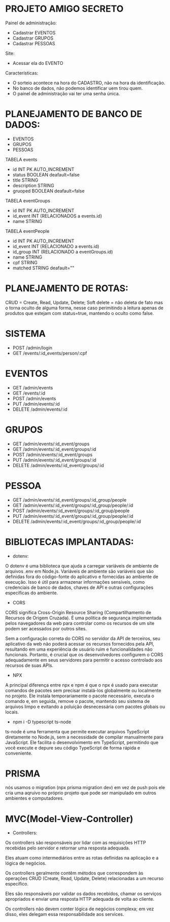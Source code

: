 # PROJETO AMIGO SECRETO

Painel de administração:
- Cadastrar EVENTOS
- Cadastrar GRUPOS
- Cadastrar PESSOAS


Site: 
- Acessar ela do EVENTO

Características:
- O sorteio acontece na hora do CADASTRO, não na hora da identificação.
- No banco de dados, não podemos identificar uem tirou quem.
- O painel de administração vai ter uma senha única.


# PLANEJAMENTO DE BANCO DE DADOS: 

- EVENTOS
- GRUPOS
- PESSOAS

TABELA events
- id INT PK AUTO_INCREMENT
- status BOOLEAN deafault=false
- title STRING
- description STRING
- gruoped BOOLEAN deafault=false

TABELA eventGroups
- id INT PK AUTO_INCREMENT
- id_event INT (RELACIONADOS a events.id)
- name STRING

TABELA  eventPeople
- id INT PK AUTO_INCREMENT
- id_event INT (RELACIONADO a events.id)
- id_group INT (RELACIONADO a eventGroups.id)
- name STRING
- cpf STRING
- matched STRING deafault=""


# PLANEJAMENTO DE ROTAS:

CRUD = Create, Read, Update, Delete; 
Soft delete = não deleta de fato mas o torna oculto de alguma forma, nesse caso perimitindo a leitura 
apenas de produtos que estejam com status=true, mantendo o oculto como false.


# SISTEMA
- POST  /admin/login
- GET /events/:id_events/person/:cpf


# EVENTOS
- GET /admin/events 
- GET /events/:id
- POST /admin/events
- PUT /admin/events/:id
- DELETE /admin/events/:id

# GRUPOS
- GET /admin/events/:id_event/groups
- GET /admin/events/:id_event/groups/:id
- POST /admin/events/:id_event/groups
- PUT /admin/events/:id_event/groups/:id
- DELETE /admin/events/:id_event/groups/:id

# PESSOA
- GET /admin/events/:id_event/groups/:id_group/people
- GET /admin/events/:id_event/groups/:id_group/people/:id
- POST /admin/events/:id_event/groups/:id_group/people
- PUT /admin/events/:id_event/groups/:id_group/people/:id
- DELETE /admin/events/:id_event/groups/:id_group/people/:id



# BIBLIOTECAS IMPLANTADAS:

- dotenv:

O dotenv é uma biblioteca que ajuda a carregar variáveis de ambiente de arquivos .env em Node.js. Variáveis de ambiente são variáveis ​​que são definidas
 fora do código-fonte do aplicativo e fornecidas ao ambiente de execução. Isso é útil para armazenar informações sensíveis, como credenciais de banco 
 de dados, chaves de API e outras configurações específicas do ambiente.

- CORS

CORS significa Cross-Origin Resource Sharing (Compartilhamento de Recursos de Origem Cruzada). É uma política de segurança implementada pelos 
navegadores da web para controlar como os recursos de um site podem ser acessados por outros sites.

Sem a configuração correta do CORS no servidor da API de terceiros, seu aplicativo da web não poderá acessar 
os recursos fornecidos pela API, resultando em uma experiência de usuário ruim e funcionalidades não funcionais. 
Portanto, é crucial que os desenvolvedores configurem o CORS adequadamente em seus servidores para permitir o acesso controlado aos recursos de suas APIs.

- NPX

A principal diferença entre npx e npm é que o npx é usado para executar comandos de pacotes sem precisar instalá-los globalmente ou localmente no projeto.
Ele instala temporariamente o pacote necessário, executa o comando e, em seguida, remove o pacote, mantendo seu sistema de arquivos limpo e evitando
a poluição desnecessária com pacotes globais ou locais.

- npm i -D typescript ts-node  


ts-node é uma ferramenta que permite executar arquivos TypeScript diretamente no Node.js, sem a necessidade de compilar manualmente para JavaScript. 
Ele facilita o desenvolvimento em TypeScript, permitindo que você execute e depure seu código TypeScript de forma rápida e conveniente.


# PRISMA

nós usamos o migration (npx prisma migration dev) em vez de push pois ele cria uma aqruivo no próprio projeto que pode ser manipulado em outros ambientes 
e computadores.


# MVC(Model-View-Controller)

- Controllers: 

Os controllers são responsáveis por lidar com as requisições HTTP recebidas pelo servidor e retornar uma resposta adequada.

Eles atuam como intermediários entre as rotas definidas na aplicação e a lógica de negócios.

Os controllers geralmente contêm métodos que correspondem às operações CRUD (Create, Read, Update, Delete) relacionadas a um recurso específico.

Eles são responsáveis por validar os dados recebidos, chamar os serviços apropriados e enviar uma resposta HTTP adequada de volta ao cliente.

Os controllers não devem conter lógica de negócios complexa; em vez disso, eles delegam essa responsabilidade aos services.
